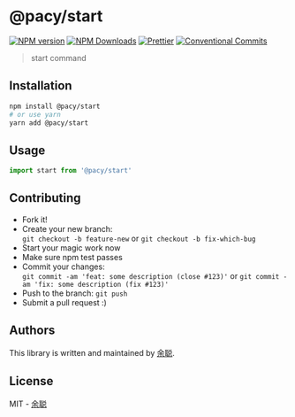 # @pacy/start

[![NPM version](https://img.shields.io/npm/v/@pacy/start.svg?style=flat-square)](https://www.npmjs.com/package/@pacy/start)
[![NPM Downloads](https://img.shields.io/npm/dm/@pacy/start.svg?style=flat-square&maxAge=43200)](https://www.npmjs.com/package/@pacy/start)
[![Prettier](https://img.shields.io/badge/code_style-prettier-ff69b4.svg?style=flat-square)](https://prettier.io/)
[![Conventional Commits](https://img.shields.io/badge/Conventional%20Commits-1.0.0-yellow.svg?style=flat-square)](https://conventionalcommits.org)

> start command

## Installation

```bash
npm install @pacy/start
# or use yarn
yarn add @pacy/start
```

## Usage

```javascript
import start from '@pacy/start'
```

## Contributing

- Fork it!
- Create your new branch:  
  `git checkout -b feature-new` or `git checkout -b fix-which-bug`
- Start your magic work now
- Make sure npm test passes
- Commit your changes:  
  `git commit -am 'feat: some description (close #123)'` or `git commit -am 'fix: some description (fix #123)'`
- Push to the branch: `git push`
- Submit a pull request :)

## Authors

This library is written and maintained by [余聪](mailto:yucong06@meituan.com).

## License

MIT - [余聪](mailto:yucong06@meituan.com)
